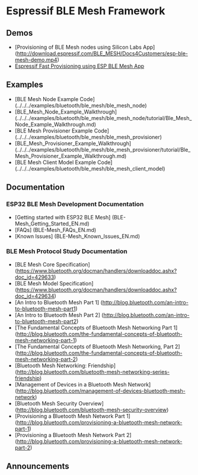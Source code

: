 # Espressif BLE Mesh Framework

## Demos

* [Provisioning of BLE Mesh nodes using Silicon Labs App] (http://download.espressif.com/BLE_MESH/Docs4Customers/esp-ble-mesh-demo.mp4)
* [Espressif Fast Provisioning using ESP BLE Mesh App](http://download.espressif.com/BLE_MESH/BLE_Mesh_Demo/V0.4_Demo_Fast_Provision/ESP32_BLE_Mesh_Fast_Provision.mp4)

## Examples

* [BLE Mesh Node Example Code] (../../../examples/bluetooth/ble_mesh/ble_mesh_node)
* [BLE_Mesh_Node_Example_Walkthrough] (../../../examples/bluetooth/ble_mesh/ble_mesh_node/tutorial/Ble_Mesh_Node_Example_Walkthrough.md)  
* [BLE Mesh Provisioner Example Code] (../../../examples/bluetooth/ble_mesh/ble_mesh_provisioner)
* [BLE_Mesh_Provisioner_Example_Walkthrough] (../../../examples/bluetooth/ble_mesh/ble_mesh_provisioner/tutorial/Ble_Mesh_Provisioner_Example_Walkthrough.md)
* [BLE Mesh Client Model Example Code] (../../../examples/bluetooth/ble_mesh/ble_mesh_client_model)

## Documentation

### ESP32 BLE Mesh Development Documentation

* [Getting started with ESP32 BLE Mesh] (BLE-Mesh_Getting_Started_EN.md)
* [FAQs] (BLE-Mesh_FAQs_EN.md)
* [Known Issues] (BLE-Mesh_Known_Issues_EN.md)

### BLE Mesh Protocol Study Documentation

* [BLE Mesh Core Specification] (https://www.bluetooth.org/docman/handlers/downloaddoc.ashx?doc_id=429633)
* [BLE Mesh Model Specification] (https://www.bluetooth.org/docman/handlers/downloaddoc.ashx?doc_id=429634)
* [An Intro to Bluetooth Mesh Part 1] (http://blog.bluetooth.com/an-intro-to-bluetooth-mesh-part1)
* [An Intro to Bluetooth Mesh Part 2] (http://blog.bluetooth.com/an-intro-to-bluetooth-mesh-part2)
* [The Fundamental Concepts of Bluetooth Mesh Networking Part 1] (http://blog.bluetooth.com/the-fundamental-concepts-of-bluetooth-mesh-networking-part-1)
* [The Fundamental Concepts of Bluetooth Mesh Networking, Part 2] (http://blog.bluetooth.com/the-fundamental-concepts-of-bluetooth-mesh-networking-part-2)
* [Bluetooth Mesh Networking: Friendship] (http://blog.bluetooth.com/bluetooth-mesh-networking-series-friendship)
* [Management of Devices in a Bluetooth Mesh Network] (http://blog.bluetooth.com/management-of-devices-bluetooth-mesh-network)
* [Bluetooth Mesh Security Overview] (http://blog.bluetooth.com/bluetooth-mesh-security-overview)
* [Provisioning a Bluetooth Mesh Network Part 1] (http://blog.bluetooth.com/provisioning-a-bluetooth-mesh-network-part-1)
* [Provisioning a Bluetooth Mesh Network Part 2] (http://blog.bluetooth.com/provisioning-a-bluetooth-mesh-network-part-2)

## Announcements
